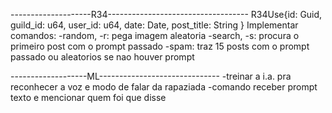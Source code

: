 --------------------R34-----------------------------------
R34Use{id: Guid, guild_id: u64, user_id: u64, date: Date, post_title: String }
Implementar comandos:
-random, -r: pega imagem aleatoria
-search, -s: procura o primeiro post com o prompt passado
-spam: traz 15 posts com o prompt passado ou aleatorios se nao houver prompt

-------------------ML------------------------------
-treinar a i.a. pra reconhecer a voz e modo de falar da rapaziada
-comando receber prompt texto e mencionar quem foi que disse